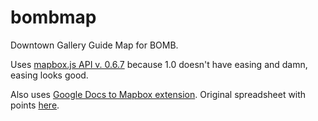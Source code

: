 bombmap
=======

Downtown Gallery Guide Map for BOMB. 

Uses [mapbox.js API v. 0.6.7](http://www.mapbox.com/mapbox.js/api/v0.6.7) because 1.0 doesn't have easing and damn, easing looks good.

Also uses [Google Docs to Mapbox extension](https://github.com/mapbox/mapbox.js/blob/master/extensions/mapbox.converters.googledocs.js). Original spreadsheet with points [here](https://docs.google.com/spreadsheet/ccc?key=0AkuokbMVYNRxdEFPeFBZdkY0S05CWUZZcWFfaFpfeGc).
